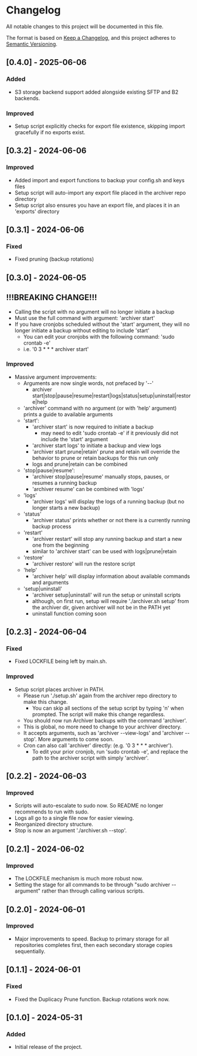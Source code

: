 # Changelog

All notable changes to this project will be documented in this file.

The format is based on [Keep a Changelog](https://keepachangelog.com/en/1.0.0/), and this project adheres to [Semantic Versioning](https://semver.org/spec/v2.0.0.html).

## [0.4.0] - 2025-06-06

### Added
- S3 storage backend support added alongside existing SFTP and B2 backends.

### Improved
- Setup script explicitly checks for export file existence, skipping import gracefully if no exports exist.

## [0.3.2] - 2024-06-06
### Improved
- Added import and export functions to backup your config.sh and keys files
- Setup script will auto-import any export file placed in the archiver repo directory
- Setup script also ensures you have an export file, and places it in an 'exports' directory

## [0.3.1] - 2024-06-06
### Fixed
- Fixed pruning (backup rotations)

## [0.3.0] - 2024-06-05
## **!!!BREAKING CHANGE!!!**
- Calling the script with no argument will no longer initiate a backup
- Must use the full command with argument: 'archiver start'
- If you have cronjobs scheduled without the 'start' argument, they will no longer initiate a backup without editing to include 'start'
  - You can edit your cronjobs with the following command: 'sudo crontab -e'
  - i.e. '0 3 * * * archiver start'

### Improved
- Massive argument improvements:
  - Arguments are now single words, not prefaced by '--'
    - archiver start|stop|pause|resume|restart|logs|status|setup|uninstall|restore|help
  - 'archiver' command with no argument (or with 'help' argument) prints a guide to available arguments
  - 'start':
    - 'archiver start' is now required to initiate a backup
      - may need to edit 'sudo crontab -e' if it previously did not include the 'start' argument
    - 'archiver start logs' to initiate a backup and view logs
    - 'archiver start prune|retain' prune and retain will override the behavior to prune or retain backups for this run only
    - logs and prune|retain can be combined
  - 'stop|pause|resume':
    - 'archiver stop|pause|resume' manually stops, pauses, or resumes a running backup
    - 'archiver resume' can be combined with 'logs'
  - 'logs'
    - 'archiver logs' will display the logs of a running backup (but no longer starts a new backup)
  - 'status'
    - 'archiver status' prints whether or not there is a currently running backup process
  - 'restart'
    - 'archiver restart' will stop any running backup and start a new one from the beginning
    - similar to 'archiver start' can be used with logs|prune|retain
  - 'restore'
    - 'archiver restore' will run the restore script
  - 'help'
    - 'archiver help' will display information about available commands and arguments
  - 'setup|uninstall'
    - 'archiver setup|uninstall' will run the setup or uninstall scripts
    - although, on first run, setup will require './archiver.sh setup' from the archiver dir, given archiver will not be in the PATH yet
    - uninstall function coming soon

## [0.2.3] - 2024-06-04
### Fixed
- Fixed LOCKFILE being left by main.sh.

### Improved
- Setup script places archiver in PATH.
  - Please run './setup.sh' again from the archiver repo directory to make this change.
    - You can skip all sections of the setup script by typing 'n' when prompted. The script will make this change regardless.
  - You should now run Archiver backups with the command 'archiver'.
  - This is global, no more need to change to your archiver directory.
  - It accepts arguments, such as 'archiver --view-logs' and 'archiver --stop'. More arguments to come soon.
  - Cron can also call 'archiver' directly: (e.g. '0 3 * * * archiver').
    - To edit your prior cronjob, run 'sudo crontab -e', and replace the path to the archiver script with simply 'archiver'.

## [0.2.2] - 2024-06-03
### Improved
- Scripts will auto-escalate to sudo now. So README no longer recommends to run with sudo.
- Logs all go to a single file now for easier viewing.
- Reorganized directory structure.
- Stop is now an argument './archiver.sh --stop'.

## [0.2.1] - 2024-06-02
### Improved
- The LOCKFILE mechanism is much more robust now.
- Setting the stage for all commands to be through "sudo archiver --argument" rather than through calling various scripts.

## [0.2.0] - 2024-06-01
### Improved
- Major improvements to speed. Backup to primary storage for all repositories completes first, then each secondary storage copies sequentially.

## [0.1.1] - 2024-06-01
### Fixed
- Fixed the Duplicacy Prune function. Backup rotations work now.

## [0.1.0] - 2024-05-31
### Added
- Initial release of the project.
